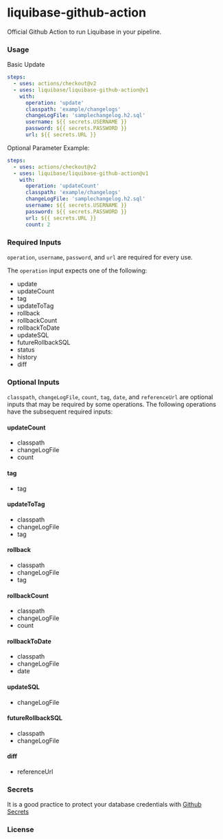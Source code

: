 # liquibase-github-action
Official Github Action to run Liquibase in your pipeline.

### Usage
Basic Update
```yaml
steps:
  - uses: actions/checkout@v2
  - uses: liquibase/liquibase-github-action@v1
    with:
      operation: 'update'
      classpath: 'example/changelogs'
      changeLogFile: 'samplechangelog.h2.sql'
      username: ${{ secrets.USERNAME }}
      password: ${{ secrets.PASSWORD }}
      url: ${{ secrets.URL }}
```

Optional Parameter Example:
```yaml
steps:
  - uses: actions/checkout@v2
  - uses: liquibase/liquibase-github-action@v1
    with:
      operation: 'updateCount'
      classpath: 'example/changelogs'
      changeLogFile: 'samplechangelog.h2.sql'
      username: ${{ secrets.USERNAME }}
      password: ${{ secrets.PASSWORD }}
      url: ${{ secrets.URL }}
      count: 2
```

### Required Inputs
`operation`, `username`, `password`, and `url` are required for every use. 

The `operation` input expects one of the following:
*   update
*   updateCount
*   tag
*   updateToTag
*   rollback
*   rollbackCount
*   rollbackToDate
*   updateSQL
*   futureRollbackSQL
*   status
*   history
*   diff

### Optional Inputs
`classpath`, `changeLogFile`, `count`, `tag`, `date`, and `referenceUrl` are optional inputs that may be required by some operations. The following operations have the subsequent required inputs:

#### updateCount
*   classpath
*   changeLogFile
*   count

#### tag
*   tag

#### updateToTag
*   classpath
*   changeLogFile
*   tag

#### rollback
*   classpath
*   changeLogFile
*   tag

#### rollbackCount
*   classpath
*   changeLogFile
*   count

#### rollbackToDate
*   classpath
*   changeLogFile
*   date

#### updateSQL
*   changeLogFile

#### futureRollbackSQL
*   classpath
*   changeLogFile

#### diff
*   referenceUrl

### Secrets
It is a good practice to protect your database credentials with [Github Secrets](https://docs.github.com/en/free-pro-team@latest/actions/reference/encrypted-secrets)

### License